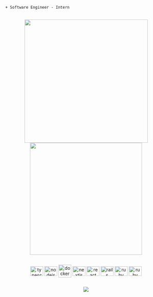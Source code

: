 ```
+ Software Engineer - Intern
```
<br>
<div align="center">
<img src="https://streak-stats.demolab.com?user=renatomsa&theme=transparent&mode=weekly" width="385px">
<img src="https://github-readme-stats.vercel.app/api?username=renatomsa&theme=transparent" width="350px">
</div>

<br>

<p align="center">
  <img align="center" width="40" height="30" src="https://cdn.jsdelivr.net/gh/devicons/devicon/icons/typescript/typescript-plain.svg" alt="typescript">
  <img align="center" width="40" height="30" src="https://cdn.jsdelivr.net/gh/devicons/devicon/icons/nodejs/nodejs-original.svg" alt="nodejs">
  <img align="center" width="40" height="40" src="https://cdn.jsdelivr.net/gh/devicons/devicon/icons/docker/docker-original.svg" alt="docker">
  <img align="center" width="40" height="30" src="https://cdn.jsdelivr.net/gh/devicons/devicon/icons/nextjs/nextjs-original.svg" alt="nextjs">
  <img align="center" width="40" height="30" src="https://cdn.jsdelivr.net/gh/devicons/devicon/icons/react/react-original.svg" alt="react">
  <img align="center" width="40" height="30" src="https://cdn.jsdelivr.net/gh/devicons/devicon/icons/rails/rails-plain.svg" alt="rails">
  <img align="center" width="40" height="30" src="https://cdn.jsdelivr.net/gh/devicons/devicon/icons/ruby/ruby-plain.svg" alt="ruby">
  <img align="center" width="40" height="30" src="https://cdn.jsdelivr.net/gh/devicons/devicon/icons/linux/linux-plain.svg" alt="ruby">
  </p>
  
  ##
  
<p align="center">
  <a href="https://www.linkedin.com/in/renato-serrano-269a4a210/"><img src="https://img.shields.io/badge/LinkedIn-0077B5?style=for-the-badge&logo=linkedin&logoColor=white"></a>
</p>
